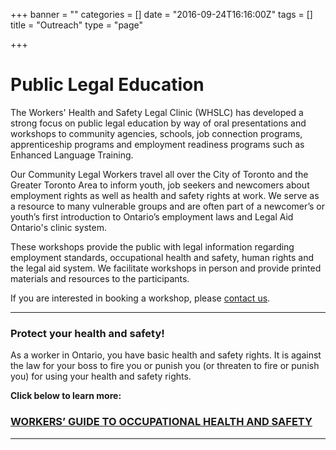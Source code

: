 +++
banner = ""
categories = []
date = "2016-09-24T16:16:00Z"
tags = []
title = "Outreach"
type = "page"

+++
# Public Legal Education

The Workers' Health and Safety Legal Clinic (WHSLC) has developed a strong focus on public legal education by way of oral presentations and workshops to community agencies, schools, job connection programs, apprenticeship programs and employment readiness programs such as Enhanced Language Training.

Our Community Legal Workers travel all over the City of Toronto and the Greater Toronto Area to inform youth, job seekers and newcomers about employment rights as well as health and safety rights at work. We serve as a resource to many vulnerable groups and are often part of a newcomer’s or youth’s first introduction to Ontario’s employment laws and Legal Aid Ontario's clinic system.

These workshops provide the public with legal information regarding employment standards, occupational health and safety, human rights and the legal aid system. We facilitate workshops in person and provide printed materials and resources to the participants.

If you are interested in booking a workshop, please [contact us](/menu/contact/).

---

### Protect your health and safety!

As a worker in Ontario, you have basic health and safety rights. It  is against the law for your boss to fire you or punish you (or threaten  to fire or punish you) for using your health and safety rights.

**Click below to learn more:**

### [WORKERS’ GUIDE TO OCCUPATIONAL HEALTH AND SAFETY](https://s3.amazonaws.com/newsletter.workers-safety.ca/newsletters/Clinic+Publications/2017+Undocumented+Workers/Booklet-Eng-Revised-FINAL.pdf "Workers' Guide to Occupational Health and Safety")

---